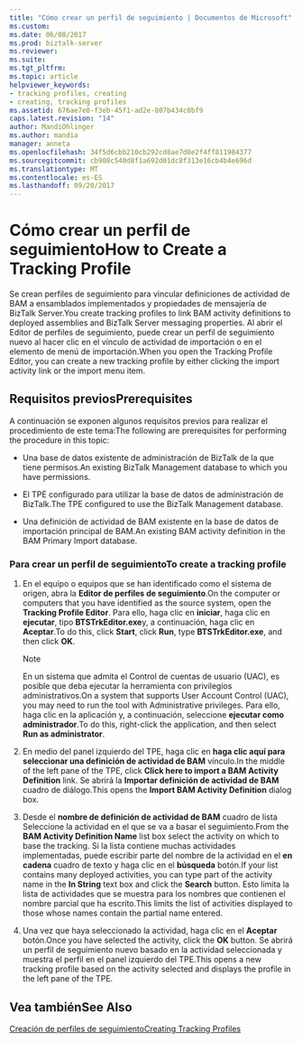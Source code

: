 ```yaml
---
title: "Cómo crear un perfil de seguimiento | Documentos de Microsoft"
ms.custom: 
ms.date: 06/08/2017
ms.prod: biztalk-server
ms.reviewer: 
ms.suite: 
ms.tgt_pltfrm: 
ms.topic: article
helpviewer_keywords:
- tracking profiles, creating
- creating, tracking profiles
ms.assetid: 676ae7e8-f3eb-45f1-ad2e-807b434c0bf9
caps.latest.revision: "14"
author: MandiOhlinger
ms.author: mandia
manager: anneta
ms.openlocfilehash: 34f5d6cbb210cb292cd8ae7d0e2f4ff811984377
ms.sourcegitcommit: cb908c540d8f1a692d01dc8f313e16cb4b4e696d
ms.translationtype: MT
ms.contentlocale: es-ES
ms.lasthandoff: 09/20/2017
---
```

# <a name="how-to-create-a-tracking-profile"></a><span data-ttu-id="92375-102">Cómo crear un perfil de seguimiento</span><span class="sxs-lookup"><span data-stu-id="92375-102">How to Create a Tracking Profile</span></span>
<span data-ttu-id="92375-103">Se crean perfiles de seguimiento para vincular definiciones de actividad de BAM a ensamblados implementados y propiedades de mensajería de BizTalk Server.</span><span class="sxs-lookup"><span data-stu-id="92375-103">You create tracking profiles to link BAM activity definitions to deployed assemblies and BizTalk Server messaging properties.</span></span> <span data-ttu-id="92375-104">Al abrir el Editor de perfiles de seguimiento, puede crear un perfil de seguimiento nuevo al hacer clic en el vínculo de actividad de importación o en el elemento de menú de importación.</span><span class="sxs-lookup"><span data-stu-id="92375-104">When you open the Tracking Profile Editor, you can create a new tracking profile by either clicking the import activity link or the import menu item.</span></span>  
  
## <a name="prerequisites"></a><span data-ttu-id="92375-105">Requisitos previos</span><span class="sxs-lookup"><span data-stu-id="92375-105">Prerequisites</span></span>  
 <span data-ttu-id="92375-106">A continuación se exponen algunos requisitos previos para realizar el procedimiento de este tema:</span><span class="sxs-lookup"><span data-stu-id="92375-106">The following are prerequisites for performing the procedure in this topic:</span></span>  
  
-   <span data-ttu-id="92375-107">Una base de datos existente de administración de BizTalk de la que tiene permisos.</span><span class="sxs-lookup"><span data-stu-id="92375-107">An existing BizTalk Management database to which you have permissions.</span></span>  
  
-   <span data-ttu-id="92375-108">El TPE configurado para utilizar la base de datos de administración de BizTalk.</span><span class="sxs-lookup"><span data-stu-id="92375-108">The TPE configured to use the BizTalk Management database.</span></span>  
  
-   <span data-ttu-id="92375-109">Una definición de actividad de BAM existente en la base de datos de importación principal de BAM.</span><span class="sxs-lookup"><span data-stu-id="92375-109">An existing BAM activity definition in the BAM Primary Import database.</span></span>  
  
### <a name="to-create-a-tracking-profile"></a><span data-ttu-id="92375-110">Para crear un perfil de seguimiento</span><span class="sxs-lookup"><span data-stu-id="92375-110">To create a tracking profile</span></span>  
  
1.  <span data-ttu-id="92375-111">En el equipo o equipos que se han identificado como el sistema de origen, abra la **Editor de perfiles de seguimiento**.</span><span class="sxs-lookup"><span data-stu-id="92375-111">On the computer or computers that you have identified as the source system, open the **Tracking Profile Editor**.</span></span> <span data-ttu-id="92375-112">Para ello, haga clic en **iniciar**, haga clic en **ejecutar**, tipo **BTSTrkEditor.exe**y, a continuación, haga clic en **Aceptar**.</span><span class="sxs-lookup"><span data-stu-id="92375-112">To do this, click **Start**, click **Run**, type **BTSTrkEditor.exe**, and then click **OK**.</span></span>  
  
    > [!NOTE]
    >  <span data-ttu-id="92375-113">En un sistema que admita el Control de cuentas de usuario (UAC), es posible que deba ejecutar la herramienta con privilegios administrativos.</span><span class="sxs-lookup"><span data-stu-id="92375-113">On a system that supports User Account Control (UAC), you may need to run the tool with Administrative privileges.</span></span> <span data-ttu-id="92375-114">Para ello, haga clic en la aplicación y, a continuación, seleccione **ejecutar como administrador**.</span><span class="sxs-lookup"><span data-stu-id="92375-114">To do this, right-click the application, and then select **Run as administrator**.</span></span>  
  
2.  <span data-ttu-id="92375-115">En medio del panel izquierdo del TPE, haga clic en **haga clic aquí para seleccionar una definición de actividad de BAM** vínculo.</span><span class="sxs-lookup"><span data-stu-id="92375-115">In the middle of the left pane of the TPE, click **Click here to import a BAM Activity Definition** link.</span></span> <span data-ttu-id="92375-116">Se abrirá la **Importar definición de actividad de BAM** cuadro de diálogo.</span><span class="sxs-lookup"><span data-stu-id="92375-116">This opens the **Import BAM Activity Definition** dialog box.</span></span>  
  
3.  <span data-ttu-id="92375-117">Desde el **nombre de definición de actividad de BAM** cuadro de lista Seleccione la actividad en el que se va a basar el seguimiento.</span><span class="sxs-lookup"><span data-stu-id="92375-117">From the **BAM Activity Definition Name** list box select the activity on which to base the tracking.</span></span> <span data-ttu-id="92375-118">Si la lista contiene muchas actividades implementadas, puede escribir parte del nombre de la actividad en el **en cadena** cuadro de texto y haga clic en el **búsqueda** botón.</span><span class="sxs-lookup"><span data-stu-id="92375-118">If your list contains many deployed activities, you can type part of the activity name in the **In String** text box and click the **Search** button.</span></span> <span data-ttu-id="92375-119">Esto limita la lista de actividades que se muestra para los nombres que contienen el nombre parcial que ha escrito.</span><span class="sxs-lookup"><span data-stu-id="92375-119">This limits the list of activities displayed to those whose names contain the partial name entered.</span></span>  
  
4.  <span data-ttu-id="92375-120">Una vez que haya seleccionado la actividad, haga clic en el **Aceptar** botón.</span><span class="sxs-lookup"><span data-stu-id="92375-120">Once you have selected the activity, click the **OK** button.</span></span> <span data-ttu-id="92375-121">Se abrirá un perfil de seguimiento nuevo basado en la actividad seleccionada y muestra el perfil en el panel izquierdo del TPE.</span><span class="sxs-lookup"><span data-stu-id="92375-121">This opens a new tracking profile based on the activity selected and displays the profile in the left pane of the TPE.</span></span>  
  
## <a name="see-also"></a><span data-ttu-id="92375-122">Vea también</span><span class="sxs-lookup"><span data-stu-id="92375-122">See Also</span></span>  
 [<span data-ttu-id="92375-123">Creación de perfiles de seguimiento</span><span class="sxs-lookup"><span data-stu-id="92375-123">Creating Tracking Profiles</span></span>](../core/creating-tracking-profiles.md)